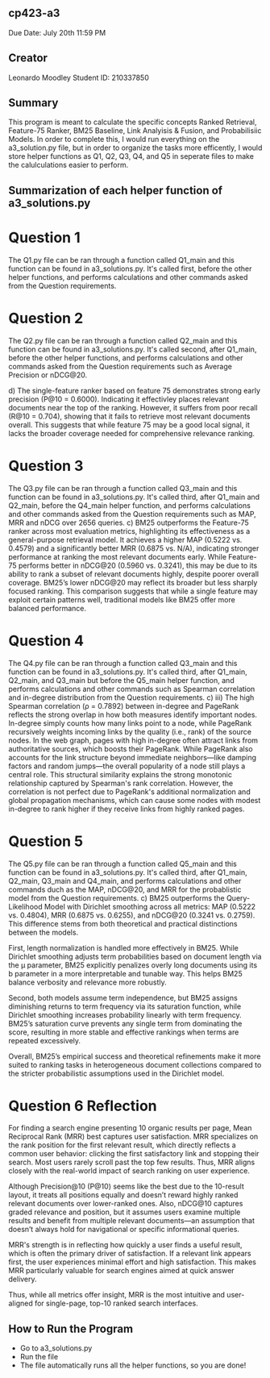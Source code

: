 ## cp423-a3
Due Date: July 20th 11:59 PM

## Creator
Leonardo Moodley
Student ID: 210337850

## Summary
This program is meant to calculate the specific concepts Ranked Retrieval, Feature-75 Ranker, BM25 Baseline, Link Analyisis & Fusion,
and Probabilisiic Models. In order to complete this, I would run everything on the a3_solution.py file, but in order to 
organize the tasks more efficently, I would store helper functions as Q1, Q2, Q3, Q4, and Q5 in seperate files to make the calulculations easier to perform.

## Summarization of each helper function of a3_solutions.py
# Question 1 
The Q1.py file can be ran through a function called Q1_main and this function can be found in a3_solutions.py. It's called first, before the other helper functions,
and performs calculations and other commands asked from the Question requirements.
# Question 2
The Q2.py file can be ran through a function called Q2_main and this function can be found in a3_solutions.py. It's called second, after Q1_main, before the other helper functions,
and performs calculations and other commands asked from the Question requirements such as Average Precision or nDCG@20.

d) The single-feature ranker based on feature 75 demonstrates strong early precision (P@10 = 0.6000). Indicating 
it effectivley places relevant documents near the top of the ranking. However, it suffers from poor recall (R@10 = 0.704),
showing that it fails to retrieve most relevant documents overall. This suggests that while feature 75 may be a good local signal, it lacks
the broader coverage needed for comprehensive relevance ranking.
# Question 3
The Q3.py file can be ran through a function called Q3_main and this function can be found in a3_solutions.py. It's called third, after Q1_main and Q2_main, before the Q4_main helper function,
and performs calculations and other commands asked from the Question requirements such as MAP, MRR and nDCG over 2656 queries.
c)
BM25 outperforms the Feature-75 ranker across most evaluation metrics, highlighting its effectiveness as a general-purpose retrieval model. It achieves a higher MAP (0.5222 vs. 0.4579) and a significantly better MRR (0.6875 vs. N/A), indicating stronger performance at ranking the most relevant documents early. While Feature-75 performs better in nDCG@20 (0.5960 vs. 0.3241), this may be due to its ability to rank a subset of relevant documents highly, despite poorer overall coverage. BM25’s lower nDCG@20 may reflect its broader but less sharply focused ranking. This comparison suggests that while a single feature may exploit certain patterns well, traditional models like BM25 offer more balanced performance.
# Question 4
The Q4.py file can be ran through a function called Q3_main and this function can be found in a3_solutions.py. It's called third, after Q1_main, Q2_main, and Q3_main but before the Q5_main helper function, and performs calculations and other commands such as Spearman correlation and in-degree distribution from the Question requirements.
c)
iii)
The high Spearman correlation (ρ = 0.7892) between in-degree and PageRank reflects the strong overlap in how both measures identify important nodes. In-degree simply counts how many links point to a node, while PageRank recursively weights incoming links by the quality (i.e., rank) of the source nodes. In the web graph, pages with high in-degree often attract links from authoritative sources, which boosts their PageRank. While PageRank also accounts for the link structure beyond immediate neighbors—like damping factors and random jumps—the overall popularity of a node still plays a central role. This structural similarity explains the strong monotonic relationship captured by Spearman's rank correlation. However, the correlation is not perfect due to PageRank's additional normalization and global propagation mechanisms, which can cause some nodes with modest in-degree to rank higher if they receive links from highly ranked pages.
# Question 5
The Q5.py file can be ran through a function called Q5_main and this function can be found in a3_solutions.py. It's called third, after Q1_main, Q2_main, Q3_main and Q4_main, and performs calculations and other commands duch as the MAP, nDCG@20, and MRR for the probablistic model from the Question requirements.
c)
BM25 outperforms the Query-Likelihood Model with Dirichlet smoothing across all metrics: MAP (0.5222 vs. 0.4804), MRR (0.6875 vs. 0.6255), and nDCG@20 (0.3241 vs. 0.2759). This difference stems from both theoretical and practical distinctions between the models.

First, length normalization is handled more effectively in BM25. While Dirichlet smoothing adjusts term probabilities based on document length via the µ parameter, BM25 explicitly penalizes overly long documents using its b parameter in a more interpretable and tunable way. This helps BM25 balance verbosity and relevance more robustly.

Second, both models assume term independence, but BM25 assigns diminishing returns to term frequency via its saturation function, while Dirichlet smoothing increases probability linearly with term frequency. BM25’s saturation curve prevents any single term from dominating the score, resulting in more stable and effective rankings when terms are repeated excessively.

Overall, BM25’s empirical success and theoretical refinements make it more suited to ranking tasks in heterogeneous document collections compared to the stricter probabilistic assumptions used in the Dirichlet model.

# Question 6 Reflection
For finding a search engine presenting 10 organic results per page, Mean Reciprocal Rank (MRR) best captures user satisfaction. MRR specializes on the rank position for the first relevant result, which directly reflects a common user behavior: clicking the first satisfactory link and stopping their search. Most users rarely scroll past the top few results. Thus, MRR aligns closely with the real-world impact of search ranking on user experience.

Although Precision@10 (P@10) seems like the best due to the 10-result layout, it treats all positions equally and doesn’t reward highly ranked relevant documents over lower-ranked ones. Also, nDCG@10 captures graded relevance and position, but it assumes users examine multiple results and benefit from multiple relevant documents—an assumption that doesn’t always hold for navigational or specific informational queries.

MRR's strength is in reflecting how quickly a user finds a useful result, which is often the primary driver of satisfaction. If a relevant link appears first, the user experiences minimal effort and high satisfaction. This makes MRR particularly valuable for search engines aimed at quick answer delivery.

Thus, while all metrics offer insight, MRR is the most intuitive and user-aligned for single-page, top-10 ranked search interfaces.

## How to Run the Program
- Go to a3_solutions.py
- Run the file
- The file automatically runs all the helper functions, so you are done!


